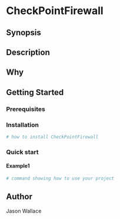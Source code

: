 # CheckPointFirewall

## Synopsis

<!-- Enter a synopsis -->

## Description

<!-- Enter a description -->

## Why

<!-- Short reason you created the project -->

## Getting Started

### Prerequisites

<!-- list any prerequisites -->

### Installation

```powershell
# how to install CheckPointFirewall

```

### Quick start

#### Example1

```powershell
# command showing how to use your project

```

## Author

Jason Wallace

